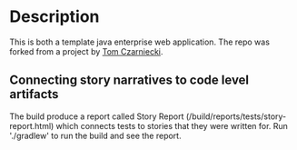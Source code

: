 Description
===========
This is both a template java enterprise web application. The repo was forked from a project by [Tom Czarniecki](https://github.com/tomcz).

Connecting story narratives to code level artifacts
---------------------------------------------------

The build produce a report called Story Report (/build/reports/tests/story-report.html) which connects tests to
stories that they were written for. Run './gradlew' to run the build and see the report.
